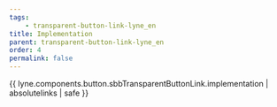 ```yaml
---
tags: 
    - transparent-button-link-lyne_en
title: Implementation
parent: transparent-button-link-lyne_en
order: 4
permalink: false  
---
```

{{ lyne.components.button.sbbTransparentButtonLink.implementation | absolutelinks | safe }}
